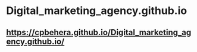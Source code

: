 # Digital_marketing_agency.github.io
## https://cpbehera.github.io/Digital_marketing_agency.github.io/
